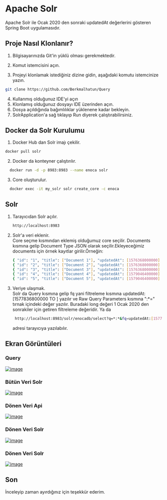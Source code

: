 
# Apache Solr

Apache Solr ile Ocak 2020 den sonraki updatedAt değerlerini gösteren Spring Boot uygulamasıdır.

 ## Proje Nasıl Klonlanır?

1. Bilgisayarınızda Git'in yüklü olması gerekmektedir.

2. Komut istemcisini açın.

3. Projeyi klonlamak istediğiniz dizine gidin, aşağıdaki komutu istemcinize yazın.


```bash 
git clone https://github.com/Berkmalhatun/Query
```
4. Kullanmış olduğunuz IDE'yi açın  
5. Klonlamış olduğunuz dosyayı IDE üzerinden açın.
6. Dosya açıldığında bağımlılıklar yüklenene kadar bekleyin.
7. SolrApplication'a sağ tıklayıp Run diyerek çalıştırabilirsiniz.
## Docker da Solr Kurulumu

1. Docker Hub dan Solr imajı çekilir. 
  ```bash 
  docker pull solr
 ```
2. Docker da konteyner çalıştırılır.
```bash 
  docker run -d -p 8983:8983 --name enoca solr
 ```
3. Core oluşturulur.
```bash 
  docker exec -it my_solr solr create_core -c enoca
   ```
## Solr
1. Tarayıcıdan Solr açılır.         
    ```bash 
    http://localhost:8983
      ```
2. Solr'a veri eklenir.     
    Core seçme kısmından eklemiş olduğumuz core seçilir. Documents kısmına gelip Document Type JSON olarak seçilir.Ekleyeceğimiz documents için örnek kayıtlar girilir.Örneğin:   
    ```bash 
   { "id": "1", "title": ["Document 1"], "updatedAt": [1576368000000] },
   { "id": "2", "title": ["Document 2"], "updatedAt": [1576368000000] },
   { "id": "3", "title": ["Document 3"], "updatedAt": [1576368000000] },
   { "id": "4", "title": ["Document 4"], "updatedAt": [1579046400000] },
   { "id": "5", "title": ["Document 5"], "updatedAt": [1579046400000] }
      ```
3. Veriye ulaşmak.  
    Solr da Query kısmına gelip fq yani filtreleme kısmına updatedAt:[1577836800000 TO ] yazılır ve Raw Query Parameters kısmına ":*=" tırnak içindeki değer yazılır. Buradaki long değeri 1 Ocak 2020 den sonrakiler için getiren filtreleme değeridir. Ya da 
   ```bash 
    http://localhost:8983/solr/enocadb/select?q=*:*&fq=updatedAt:[1577836800000%20TO%20*]&rows=10 
   ```
    adresi tarayıcıya yazılabılır.

## Ekran Görüntüleri
### Query 
[![image](https://i.hizliresim.com/rt1o035.png)](https://hizliresim.com/rt1o035)
### Bütün Veri Solr 
[![image](https://i.hizliresim.com/f8sac97.PNG)](https://hizliresim.com/f8sac97)
### Dönen Veri Api
[![image](https://i.hizliresim.com/ketje6u.png)](https://hizliresim.com/ketje6u)
### Dönen Veri Solr
[![image](https://i.hizliresim.com/pix18zq.PNG)](https://hizliresim.com/pix18zq)
### Dönen Veri Solr
[![image](https://i.hizliresim.com/7kwcm8o.PNG)](https://hizliresim.com/7kwcm8o)


## Son
İnceleyip zaman ayırdığınız için teşekkür ederim.
